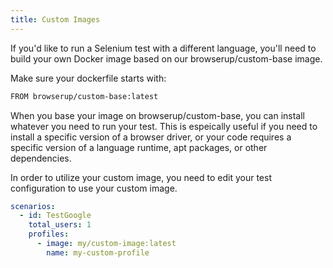 ```yaml
---
title: Custom Images
---
```


If you'd like to run a Selenium test with a different language, you'll need to build your own Docker image
based on our browserup/custom-base image.

Make sure your dockerfile starts with:

```bash
FROM browserup/custom-base:latest
```

When you base your image on browserup/custom-base, you can install whatever you need to run your test.
This is espeically useful if you need to install a specific version of a browser driver, or
your code requires a specific version of a language runtime, apt packages, or other dependencies.

In order to utilize your custom image, you need to edit your test configuration to use your custom image.

```yaml
scenarios:
  - id: TestGoogle
    total_users: 1
    profiles:
      - image: my/custom-image:latest
        name: my-custom-profile

```
